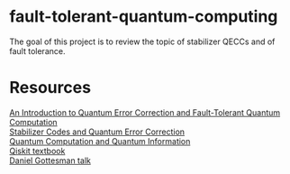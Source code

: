 # fault-tolerant-quantum-computing
The goal of this project is to review the topic of stabilizer QECCs and of fault tolerance.

# Resources 
[An Introduction to Quantum Error Correction and Fault-Tolerant Quantum Computation](https://arxiv.org/pdf/0904.2557.pdf)\
[Stabilizer Codes and Quantum Error Correction](https://arxiv.org/pdf/quant-ph/9705052.pdf)\
[Quantum Computation and Quantum Information](http://mmrc.amss.cas.cn/tlb/201702/W020170224608149940643.pdf)\
[Qiskit textbook](https://qiskit.org/textbook/preface.html)\
[Daniel Gottesman talk ](https://www.youtube.com/watch?v=ltJ1jXQeDl8&ab_channel=InstituteforQuantumComputing)






